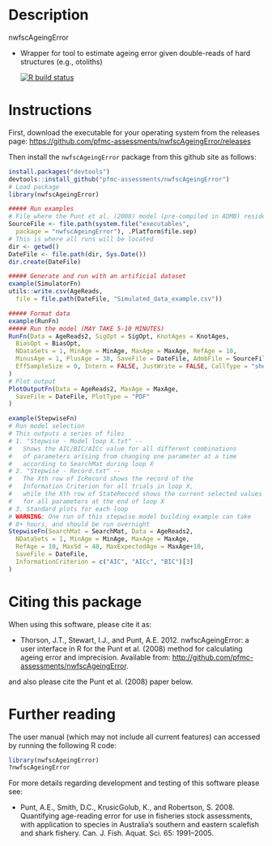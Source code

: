 Description
================
nwfscAgeingError
* Wrapper for tool to estimate ageing error given double-reads of hard structures (e.g., otoliths)

  <!-- badges: start -->
  [![R build status](https://github.com/pfmc-assessments/nwfscAgeingError/workflows/R-CMD-check/badge.svg)](https://github.com/pfmc-assessments/nwfscAgeingError/actions)
  <!-- badges: end -->

Instructions
=============

First, download the executable for your operating system from the releases page:
https://github.com/pfmc-assessments/nwfscAgeingError/releases

Then install the `nwfscAgeingError` package from this github site as follows:

```r
install.packages("devtools")
devtools::install_github("pfmc-assessments/nwfscAgeingError")
# Load package
library(nwfscAgeingError)

##### Run examples
# File where the Punt et al. (2008) model (pre-compiled in ADMB) resides
SourceFile <- file.path(system.file("executables",
  package = "nwfscAgeingError"), .Platform$file.sep)
# This is where all runs will be located
dir <- getwd()
DateFile <- file.path(dir, Sys.Date())
dir.create(DateFile)

##### Generate and run with an artificial dataset
example(SimulatorFn)
utils::write.csv(AgeReads,
  file = file.path(DateFile, "Simulated_data_example.csv"))

##### Format data
example(RunFn)
##### Run the model (MAY TAKE 5-10 MINUTES)
RunFn(Data = AgeReads2, SigOpt = SigOpt, KnotAges = KnotAges,
  BiasOpt = BiasOpt,
  NDataSets = 1, MinAge = MinAge, MaxAge = MaxAge, RefAge = 10,
  MinusAge = 1, PlusAge = 30, SaveFile = DateFile, AdmbFile = SourceFile,
  EffSampleSize = 0, Intern = FALSE, JustWrite = FALSE, CallType = "shell"
)
# Plot output
PlotOutputFn(Data = AgeReads2, MaxAge = MaxAge,
  SaveFile = DateFile, PlotType = "PDF"
)

example(StepwiseFn)
# Run model selection
# This outputs a series of files
# 1. "Stepwise - Model loop X.txt" --
#   Shows the AIC/BIC/AICc value for all different combinations
#   of parameters arising from changing one parameter at a time
#   according to SearchMat during loop X
# 2. "Stepwise - Record.txt" --
#   The Xth row of IcRecord shows the record of the
#   Information Criterion for all trials in loop X,
#   while the Xth row of StateRecord shows the current selected values
#   for all parameters at the end of loop X
# 3. Standard plots for each loop
# WARNING: One run of this stepwise model building example can take
# 8+ hours, and should be run overnight
StepwiseFn(SearchMat = SearchMat, Data = AgeReads2,
  NDataSets = 1, MinAge = MinAge, MaxAge = MaxAge,
  RefAge = 10, MaxSd = 40, MaxExpectedAge = MaxAge+10,
  SaveFile = DateFile,
  InformationCriterion = c("AIC", "AICc", "BIC")[3]
)

```

Citing this package
=============
When using this software, please cite it as:

* Thorson, J.T., Stewart, I.J., and Punt, A.E. 2012. nwfscAgeingError: a user interface in R for the Punt et al. (2008) method for calculating ageing error and imprecision. Available from: http://github.com/pfmc-assessments/nwfscAgeingError.

and also please cite the Punt et al. (2008) paper below.

Further reading
=============
The user manual (which may not include all current features) can accessed by running the following R code:
```r
library(nwfscAgeingError)
?nwfscAgeingError
```

For more details regarding development and testing of this software please see:
* Punt, A.E., Smith, D.C., KrusicGolub, K., and Robertson, S. 2008. Quantifying age-reading error for use in fisheries stock assessments, with application to species in Australia’s southern and eastern scalefish and shark fishery. Can. J. Fish. Aquat. Sci. 65: 1991–2005.


